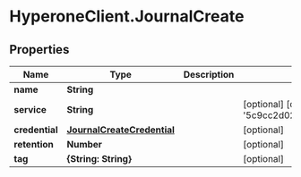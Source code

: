 # HyperoneClient.JournalCreate

## Properties

Name | Type | Description | Notes
------------ | ------------- | ------------- | -------------
**name** | **String** |  | 
**service** | **String** |  | [optional] [default to &#39;5c9cc2d0255c16c3e899a4ea&#39;]
**credential** | [**JournalCreateCredential**](JournalCreateCredential.md) |  | [optional] 
**retention** | **Number** |  | [optional] 
**tag** | **{String: String}** |  | [optional] 



